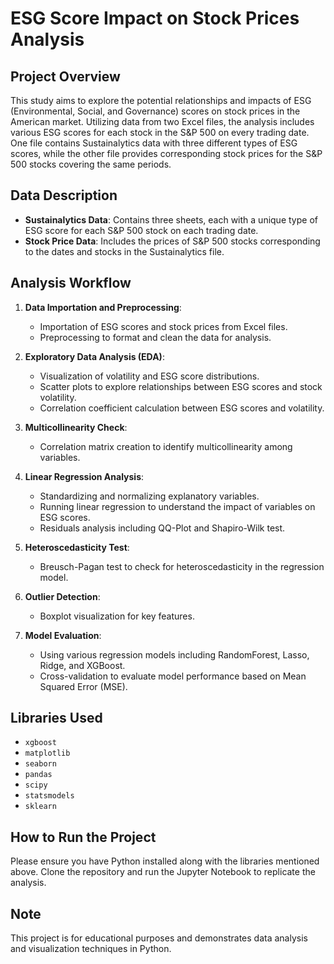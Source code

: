 # ESG Score Impact on Stock Prices Analysis

## Project Overview
This study aims to explore the potential relationships and impacts of ESG (Environmental, Social, and Governance) scores on stock prices in the American market. Utilizing data from two Excel files, the analysis includes various ESG scores for each stock in the S&P 500 on every trading date. One file contains Sustainalytics data with three different types of ESG scores, while the other file provides corresponding stock prices for the S&P 500 stocks covering the same periods.

## Data Description
- **Sustainalytics Data**: Contains three sheets, each with a unique type of ESG score for each S&P 500 stock on each trading date.
- **Stock Price Data**: Includes the prices of S&P 500 stocks corresponding to the dates and stocks in the Sustainalytics file.

## Analysis Workflow
1. **Data Importation and Preprocessing**:
   - Importation of ESG scores and stock prices from Excel files.
   - Preprocessing to format and clean the data for analysis.

2. **Exploratory Data Analysis (EDA)**:
   - Visualization of volatility and ESG score distributions.
   - Scatter plots to explore relationships between ESG scores and stock volatility.
   - Correlation coefficient calculation between ESG scores and volatility.

3. **Multicollinearity Check**:
   - Correlation matrix creation to identify multicollinearity among variables.

4. **Linear Regression Analysis**:
   - Standardizing and normalizing explanatory variables.
   - Running linear regression to understand the impact of variables on ESG scores.
   - Residuals analysis including QQ-Plot and Shapiro-Wilk test.

5. **Heteroscedasticity Test**:
   - Breusch-Pagan test to check for heteroscedasticity in the regression model.

6. **Outlier Detection**:
   - Boxplot visualization for key features.

7. **Model Evaluation**:
   - Using various regression models including RandomForest, Lasso, Ridge, and XGBoost.
   - Cross-validation to evaluate model performance based on Mean Squared Error (MSE).

## Libraries Used
- `xgboost`
- `matplotlib`
- `seaborn`
- `pandas`
- `scipy`
- `statsmodels`
- `sklearn`

## How to Run the Project
Please ensure you have Python installed along with the libraries mentioned above. Clone the repository and run the Jupyter Notebook to replicate the analysis.

## Note
This project is for educational purposes and demonstrates data analysis and visualization techniques in Python.


